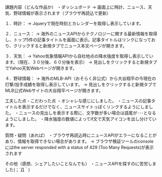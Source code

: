 課題内容（どんな作品か）
・ダッシュボード
 -> 画面上に時計、ニュース、天気、野球情報が表示されます（ブラウザ再読込で更新）

１．時計：
 -> Jqueryで現在時刻とカレンダーを取得し表示しています。

２．ニュース：
 -> 海外のニュースAPIからテクノロジーに関する最新情報を取得し、トップ5件の記事タイトルを画面に表示。記事タイトルはリンクになっており、クリックすると新規タブでニュース本文ページが開きます。

３．天気：
 -> Yahoo気象情報APIから自社地点の降水強度を取得し表示しています。（現在、３０分後、６０分後を表示）
 ->  見出しをクリックすると新規タブでYahoo天気Webページが開きます。

４．野球情報：
 -> 海外のMLB-API（おそらく非公式）から大谷翔平の今現在の打撃/投手成績を取得し表示しています。
 -> 見出しをクリックすると新規タブでMLB公式Webサイトの大谷翔平ページが開きます。

工夫した点・こだわった点
・オシャレな感じにしました。
・ニュースの記事タイトルを表示するだけでなく、ニュースサイトっぽくリンクするようにしました。
・ニュースの見出しを表示する際に、文字数が多い場合は語尾が･･･となるようにしました。
・降水強度の数値によってif文で天気アイコンを出し分けています。

質問・疑問（あれば）
・ブラウザ再読込時にニュースAPIがエラーになることがあり、情報を取得できない場合があります。
 -> ブラウザ検証ツールのconsoleにはthe server responded with a status of 429 (Too Many Requests)が表示されます

その他（感想、シェアしたいことなんでも）
・ニュースAPIを探すのに苦労しました(；´Д｀)